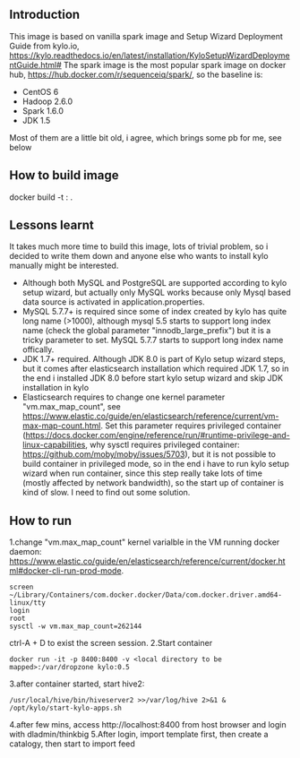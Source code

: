 ## Introduction
This image is based on vanilla spark image and Setup Wizard Deployment Guide from kylo.io, https://kylo.readthedocs.io/en/latest/installation/KyloSetupWizardDeploymentGuide.html#
The spark image is the most popular spark image on docker hub, https://hub.docker.com/r/sequenceiq/spark/, so the baseline is:
-   CentOS 6
-   Hadoop 2.6.0
-   Spark 1.6.0
-   JDK 1.5

Most of them are a little bit old, i agree, which brings some pb for me, see below

## How to build image
docker build -t <image name>:<version> .

## Lessons learnt
It takes much more time to build this image, lots of trivial problem, so i decided to write them down and anyone else who wants to install kylo manually might be interested.
-   Although both MySQL and PostgreSQL are supported according to kylo setup wizard, but actually only MySQL works because only Mysql based data source is activated in application.properties.
-   MySQL 5.7.7+ is required since some of index created by kylo has quite long name (>1000), although mysql 5.5 starts to support long index name (check the global parameter "innodb_large_prefix") but it is a tricky parameter to set. MySQL 5.7.7 starts to support long index name offically.
-   JDK 1.7+ required. Although JDK 8.0 is part of Kylo setup wizard steps, but it comes after elasticsearch installation which required JDK 1.7, so in the end i installed JDK 8.0 before start kylo setup wizard and skip JDK installation in kylo
-   Elasticsearch requires to change one kernel parameter "vm.max_map_count", see https://www.elastic.co/guide/en/elasticsearch/reference/current/vm-max-map-count.html. Set this parameter requires privileged container (https://docs.docker.com/engine/reference/run/#runtime-privilege-and-linux-capabilities, why sysctl requires privileged container: https://github.com/moby/moby/issues/5703), but it is not possible to build container in privileged mode, so in the end i have to run kylo setup wizard when run container, since this step really take lots of time (mostly affected by network bandwidth), so the start up of container is kind of slow. I need to find out some solution. 


## How to run
1.change "vm.max_map_count" kernel varialble in the VM running docker daemon: https://www.elastic.co/guide/en/elasticsearch/reference/current/docker.html#docker-cli-run-prod-mode.
```
screen ~/Library/Containers/com.docker.docker/Data/com.docker.driver.amd64-linux/tty
login
root
sysctl -w vm.max_map_count=262144
```
ctrl-A + D to exist the screen session.
2.Start container
```
docker run -it -p 8400:8400 -v <local directory to be mapped>:/var/dropzone kylo:0.5
```
3.after container started, start hive2: 
```
/usr/local/hive/bin/hiveserver2 >>/var/log/hive 2>&1 &
/opt/kylo/start-kylo-apps.sh
```
4.after few mins, access http://localhost:8400 from host browser and login with dladmin/thinkbig
5.After login, import template first, then create a catalogy, then start to import feed